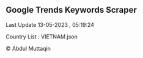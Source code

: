 

## Google Trends Keywords Scraper 
 
Last Update 13-05-2023 , 05:19:24

Country List :
VIETNAM.json



© Abdul Muttaqin 
